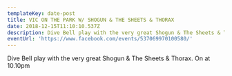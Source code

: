 ```yaml
---
templateKey: date-post
title: VIC ON THE PARK W/ SHOGUN & THE SHEETS & THORAX
date: 2018-12-15T11:10:10.537Z
description: Dive Bell play with the very great Shogun & The Sheets & Thorax. On at 10.10pm
eventUrl: 'https://www.facebook.com/events/537069970100580/'
---
```

Dive Bell play with the very great Shogun & The Sheets & Thorax. On at 10.10pm
